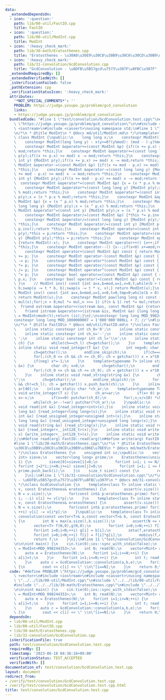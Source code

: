 ```yaml
---
data:
  _extendedDependsOn:
  - icon: ':question:'
    path: lib/00-util/FastIO.cpp
    title: FastIO
  - icon: ':question:'
    path: lib/00-util/ModInt.cpp
    title: ModInt
  - icon: ':heavy_check_mark:'
    path: lib/30-math/Eratosthenes.cpp
    title: "Eratosthenes - \u30A8\u30E9\u30C8\u30B9\u30C6\u30CD\u30B9\u306E\u7BE9"
  - icon: ':heavy_check_mark:'
    path: lib/31-convolution/GcdConvolution.cpp
    title: "GcdConvolution - \u6DFB\u5B57gcd\u7573\u307F\u8FBC\u307F"
  _extendedRequiredBy: []
  _extendedVerifiedWith: []
  _isVerificationFailed: false
  _pathExtension: cpp
  _verificationStatusIcon: ':heavy_check_mark:'
  attributes:
    '*NOT_SPECIAL_COMMENTS*': ''
    PROBLEM: https://judge.yosupo.jp/problem/gcd_convolution
    links:
    - https://judge.yosupo.jp/problem/gcd_convolution
  bundledCode: "#line 1 \"test/convolution/GcdConvolution.test.cpp\"\n#define PROBLEM\
    \ \"https://judge.yosupo.jp/problem/gcd_convolution\"\n\n#include <vector>\n#include\
    \ <iostream>\n#include <cassert>\nusing namespace std;\n#line 1 \"lib/00-util/ModInt.cpp\"\
    \n/*\n * @title ModInt\n * @docs md/util/ModInt.md\n */\ntemplate<long long mod>\
    \ class ModInt {\npublic:\n    long long x;\n    constexpr ModInt():x(0) {}\n\
    \    constexpr ModInt(long long y) : x(y>=0?(y%mod): (mod - (-y)%mod)%mod) {}\n\
    \    constexpr ModInt &operator+=(const ModInt &p) {if((x += p.x) >= mod) x -=\
    \ mod;return *this;}\n    constexpr ModInt &operator+=(const long long y) {ModInt\
    \ p(y);if((x += p.x) >= mod) x -= mod;return *this;}\n    constexpr ModInt &operator+=(const\
    \ int y) {ModInt p(y);if((x += p.x) >= mod) x -= mod;return *this;}\n    constexpr\
    \ ModInt &operator-=(const ModInt &p) {if((x += mod - p.x) >= mod) x -= mod;return\
    \ *this;}\n    constexpr ModInt &operator-=(const long long y) {ModInt p(y);if((x\
    \ += mod - p.x) >= mod) x -= mod;return *this;}\n    constexpr ModInt &operator-=(const\
    \ int y) {ModInt p(y);if((x += mod - p.x) >= mod) x -= mod;return *this;}\n  \
    \  constexpr ModInt &operator*=(const ModInt &p) {x = (x * p.x % mod);return *this;}\n\
    \    constexpr ModInt &operator*=(const long long y) {ModInt p(y);x = (x * p.x\
    \ % mod);return *this;}\n    constexpr ModInt &operator*=(const int y) {ModInt\
    \ p(y);x = (x * p.x % mod);return *this;}\n    constexpr ModInt &operator^=(const\
    \ ModInt &p) {x = (x ^ p.x) % mod;return *this;}\n    constexpr ModInt &operator^=(const\
    \ long long y) {ModInt p(y);x = (x ^ p.x) % mod;return *this;}\n    constexpr\
    \ ModInt &operator^=(const int y) {ModInt p(y);x = (x ^ p.x) % mod;return *this;}\n\
    \    constexpr ModInt &operator/=(const ModInt &p) {*this *= p.inv();return *this;}\n\
    \    constexpr ModInt &operator/=(const long long y) {ModInt p(y);*this *= p.inv();return\
    \ *this;}\n    constexpr ModInt &operator/=(const int y) {ModInt p(y);*this *=\
    \ p.inv();return *this;}\n    constexpr ModInt operator=(const int y) {ModInt\
    \ p(y);*this = p;return *this;}\n    constexpr ModInt operator=(const long long\
    \ y) {ModInt p(y);*this = p;return *this;}\n    constexpr ModInt operator-() const\
    \ {return ModInt(-x); }\n    constexpr ModInt operator++() {x++;if(x>=mod) x-=mod;return\
    \ *this;}\n    constexpr ModInt operator--() {x--;if(x<0) x+=mod;return *this;}\n\
    \    constexpr ModInt operator+(const ModInt &p) const { return ModInt(*this)\
    \ += p; }\n    constexpr ModInt operator-(const ModInt &p) const { return ModInt(*this)\
    \ -= p; }\n    constexpr ModInt operator*(const ModInt &p) const { return ModInt(*this)\
    \ *= p; }\n    constexpr ModInt operator/(const ModInt &p) const { return ModInt(*this)\
    \ /= p; }\n    constexpr ModInt operator^(const ModInt &p) const { return ModInt(*this)\
    \ ^= p; }\n    constexpr bool operator==(const ModInt &p) const { return x ==\
    \ p.x; }\n    constexpr bool operator!=(const ModInt &p) const { return x != p.x;\
    \ }\n    // ModInt inv() const {int a=x,b=mod,u=1,v=0,t;while(b > 0) {t = a /\
    \ b;swap(a -= t * b, b);swap(u -= t * v, v);} return ModInt(u);}\n    constexpr\
    \ ModInt inv() const {int a=x,b=mod,u=1,v=0,t=0,tmp=0;while(b > 0) {t = a / b;a-=t*b;tmp=a;a=b;b=tmp;u-=t*v;tmp=u;u=v;v=tmp;}\
    \ return ModInt(u);}\n    constexpr ModInt pow(long long n) const {ModInt ret(1),\
    \ mul(x);for(;n > 0;mul *= mul,n >>= 1) if(n & 1) ret *= mul;return ret;}\n  \
    \  friend ostream &operator<<(ostream &os, const ModInt &p) {return os << p.x;}\n\
    \    friend istream &operator>>(istream &is, ModInt &a) {long long t;is >> t;a\
    \ = ModInt<mod>(t);return (is);}\n};\nconstexpr long long MOD_998244353 = 998244353;\n\
    constexpr long long MOD_1000000007 = 1'000'000'000LL + 7; //'\n#line 1 \"lib/00-util/FastIO.cpp\"\
    \n/*\n * @title FastIO\n * @docs md/util/FastIO.md\n */\nclass FastIO{\nprivate:\n\
    \    inline static constexpr int ch_0='0';\n    inline static constexpr int ch_9='9';\n\
    \    inline static constexpr int ch_n='-';\n    inline static constexpr int ch_s='\
    \ ';\n    inline static constexpr int ch_l='\\n';\n    inline static void endline_skip(char&\
    \ ch) {\n        while(ch==ch_l) ch=getchar();\n    }\n    template<typename T>\
    \ inline static void read_integer(T &x) {\n        int neg=0; char ch; x=0;\n\
    \        ch=getchar();\n        endline_skip(ch);\n        if(ch==ch_n) neg=1,ch=getchar();\n\
    \        for(;(ch_0 <= ch && ch <= ch_9); ch = getchar()) x = x*10 + (ch-ch_0);\n\
    \        if(neg) x*=-1;\n    }\n    template<typename T> inline static void read_unsigned_integer(T\
    \ &x) {\n        char ch; x=0;\n        ch=getchar();\n        endline_skip(ch);\n\
    \        for(;(ch_0 <= ch && ch <= ch_9); ch = getchar()) x = x*10 + (ch-ch_0);\n\
    \    }\n    inline static void read_string(string &x) {\n        char ch; x=\"\
    \";\n        ch=getchar();\n        endline_skip(ch);\n        for(;(ch != ch_s\
    \ && ch!=ch_l); ch = getchar()) x.push_back(ch);\n    }\n    inline static char\
    \ ar[40];\n    inline static char *ch_ar;\n    template<typename T> inline static\
    \ void write_integer(T x) {\n        ch_ar=ar;\n        if(x< 0) putchar(ch_n),\
    \ x=-x;\n        if(x==0) putchar(ch_0);\n        for(;x;x/=10) *ch_ar++=(ch_0+x%10);\n\
    \        while(ch_ar--!=ar) putchar(*ch_ar);\n    }\npublic:\n    inline static\
    \ void read(int &x) {read_integer<int>(x);}\n    inline static void read(long\
    \ long &x) {read_integer<long long>(x);}\n    inline static void read(unsigned\
    \ int &x) {read_unsigned_integer<unsigned int>(x);}\n    inline static void read(unsigned\
    \ long long &x) {read_unsigned_integer<unsigned long long>(x);}\n    inline static\
    \ void read(string &x) {read_string(x);}\n    inline static void read(__int128_t\
    \ &x) {read_integer<__int128_t>(x);}\n    inline static void write(__int128_t\
    \ x) {write_integer<__int128_t>(x);}\n    inline static void write(char x) {putchar(x);}\n\
    };\n#define read(arg) FastIO::read(arg)\n#define write(arg) FastIO::write(arg)\n\
    #line 1 \"lib/30-math/Eratosthenes.cpp\"\n/*\n * @title Eratosthenes - \u30A8\u30E9\
    \u30C8\u30B9\u30C6\u30CD\u30B9\u306E\u7BE9\n * @docs md/math/Eratosthenes.md\n\
    \ */\nclass Eratosthenes {\n    unsigned int sz;\npublic:\n    vector<unsigned\
    \ int> sieve;\n    vector<long long> prime;\n    Eratosthenes(unsigned int N):sz(N+1),sieve(N+1,\
    \ 1) {\n        sieve[0]=sieve[1]=0;\n        for(int i=1; i <= N/i; ++i) if(sieve[i])\
    \ for(int j=2*i;j<=N;j+=i) sieve[j]=0;\n        for(int i=1; i <= N  ; ++i) if(sieve[i])\
    \ prime.push_back(i);\n    }\n    size_t size() const {\n        return sz;\n\
    \    }\n};\n#line 1 \"lib/31-convolution/GcdConvolution.cpp\"\n/*\n * @title GcdConvolution\
    \ - \u6DFB\u5B57gcd\u7573\u307F\u8FBC\u307F\n * @docs md/31-convolution/GcdConvolution.md\n\
    \ */\nclass GcdConvolution {\n    template<class T> inline static void zeta(vector<T>&\
    \ v, const Eratosthenes& eratosthenes) {\n        assert(v.size());\n        int\
    \ N = v.size();\n        for(const int& p:eratosthenes.prime) for(int i=(N-1)/p;\
    \ i; --i) v[i] += v[i*p];\n    }\n    template<class T> inline static void mobius(vector<T>&\
    \ v, const Eratosthenes& eratosthenes) {\n        assert(v.size());\n        int\
    \ N = v.size();\n        for(const int& p:eratosthenes.prime) for(int i=1; i*p<N;\
    \ ++i) v[i] -= v[i*p];\n    }\npublic:\n    template<class T> inline static vector<T>\
    \ convolution(const vector<T>& a,const vector<T>& b, const Eratosthenes& eratosthenes)\
    \ {\n        int N = max(a.size(),b.size());\n        assert(N <= eratosthenes.size());\n\
    \        vector<T> f(N,0),g(N,0);\n        for(int i=0;i<N;++i) f[i] = a[i];\n\
    \        for(int i=0;i<N;++i) g[i] = b[i];\n        zeta(f,eratosthenes);zeta(g,eratosthenes);\n\
    \        for(int i=0;i<N;++i) f[i] = f[i]*g[i];\n        mobius(f,eratosthenes);\n\
    \        return f;\n    }\n};\n#line 11 \"test/convolution/GcdConvolution.test.cpp\"\
    \n\n\nint main() {\n    cin.tie(0);ios::sync_with_stdio(false);\n    using Mint\
    \ = ModInt<MOD_998244353>;\n    int N; read(N);\n    vector<Mint> a(N+1,0),b(N+1,0);\n\
    \    auto e = Eratosthenes(N);\n    for(int i=1;i<=N;++i) {\n        int t; read(t);\
    \ a[i]=t;\n    }\n    for(int i=1;i<=N;++i) {\n        int t; read(t); b[i]=t;\n\
    \    }\n    auto c = GcdConvolution::convolution(a,b,e);\n    for(int i=1;i<=N;++i)\
    \ {\n        cout << c[i] << \" \\n\"[i==N];\n    }\n    return 0;\n}\n"
  code: "#define PROBLEM \"https://judge.yosupo.jp/problem/gcd_convolution\"\n\n#include\
    \ <vector>\n#include <iostream>\n#include <cassert>\nusing namespace std;\n#include\
    \ \"../../lib/00-util/ModInt.cpp\"\n#include \"../../lib/00-util/FastIO.cpp\"\n\
    #include \"../../lib/30-math/Eratosthenes.cpp\"\n#include \"../../lib/31-convolution/GcdConvolution.cpp\"\
    \n\n\nint main() {\n    cin.tie(0);ios::sync_with_stdio(false);\n    using Mint\
    \ = ModInt<MOD_998244353>;\n    int N; read(N);\n    vector<Mint> a(N+1,0),b(N+1,0);\n\
    \    auto e = Eratosthenes(N);\n    for(int i=1;i<=N;++i) {\n        int t; read(t);\
    \ a[i]=t;\n    }\n    for(int i=1;i<=N;++i) {\n        int t; read(t); b[i]=t;\n\
    \    }\n    auto c = GcdConvolution::convolution(a,b,e);\n    for(int i=1;i<=N;++i)\
    \ {\n        cout << c[i] << \" \\n\"[i==N];\n    }\n    return 0;\n}\n"
  dependsOn:
  - lib/00-util/ModInt.cpp
  - lib/00-util/FastIO.cpp
  - lib/30-math/Eratosthenes.cpp
  - lib/31-convolution/GcdConvolution.cpp
  isVerificationFile: true
  path: test/convolution/GcdConvolution.test.cpp
  requiredBy: []
  timestamp: '2023-06-18 04:36:16+09:00'
  verificationStatus: TEST_ACCEPTED
  verifiedWith: []
documentation_of: test/convolution/GcdConvolution.test.cpp
layout: document
redirect_from:
- /verify/test/convolution/GcdConvolution.test.cpp
- /verify/test/convolution/GcdConvolution.test.cpp.html
title: test/convolution/GcdConvolution.test.cpp
---
```

